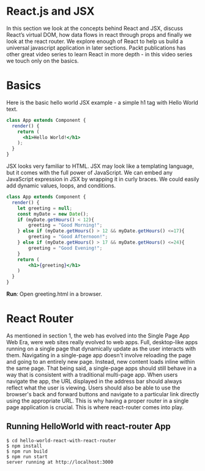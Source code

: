 # React.js and JSX
In this section we look at the concepts behind React and JSX, discuss React’s virtual DOM, how data flows in react through props and finally we look at the react router.  We explore enough of React to help us build a universal javascript application in later sections.  Packt publications has other great video series to learn React in more depth - in this video series we touch only on the basics.

# Basics
Here is the basic hello world JSX example - a simple h1 tag with Hello World text. 

```jsx
class App extends Component {
  render() {
    return (
      <h1>Hello World!</h1>
    );
  }
}
```

JSX looks very familiar to HTML.  JSX may look like a templating language, but it comes with the full power of JavaScript.  We can embed any JavaScript expression in JSX by wrapping it in curly braces.  We could easily add dynamic values, loops, and conditions. 

```jsx
class App extends Component {
  render() {
    let greeting = null;
    const myDate = new Date();
    if (myDate.getHours() < 12){
        greeting = "Good Morning!";
    } else if (myDate.getHours() > 12 && myDate.getHours() <=17){
        greeting = "Good Afternoon!";
    } else if (myDate.getHours() > 17 && myDate.getHours() <=24){
        greeting = "Good Evening!";
    }
    return (
        <h1>{greeting}</h1>
    )
  }
}
```
__Run__: Open greeting.html in a browser.

# React Router
As mentioned in section 1, the web has evolved into the Single Page App Web Era, were web sites really evolved to web apps.  Full, desktop-like apps running on a single page that dynamically update as the user interacts with them.  Navigating in a single-page app doesn't involve reloading the page and going to an entirely new page. Instead, new content loads inline within the same page. That being said, a single-page apps should still behave in a way that is consistent with a traditional multi-page app.  When users navigate the app, the URL displayed in the address bar should always reflect what the user is viewing.  Users should also be able to use the browser's back and forward buttons and navigate to a particular link directly using the appropriate URL.  This is why having a proper router in a single page application is crucial. This is where react-router comes into play.

## Running HelloWorld with react-router App
```
$ cd hello-world-react-with-react-router
$ npm install 
$ npm run build
$ npm run start
server running at http://localhost:3000
```
